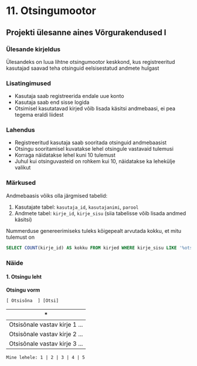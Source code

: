 # 11. Otsingumootor

## Projekti ülesanne aines Võrgurakendused I

### Ülesande kirjeldus

Ülesandeks on luua lihtne otsingumootor keskkond, kus registreeritud kasutajad saavad teha otsinguid eelsisestatud andmete hulgast

### Lisatingimused

  * Kasutaja saab registreerida endale uue konto
  * Kasutaja saab end sisse logida
  * Otsimisel kasutatavad kirjed võib lisada käsitsi andmebaasi, ei pea tegema eraldi liidest

### Lahendus

  * Registreeritud kasutaja saab sooritada otsinguid andmebaasist
  * Otsingu sooritamisel kuvatakse lehel otsingule vastavaid tulemusi
  * Korraga näidatakse lehel kuni 10 tulemust
  * Juhul kui otsinguvasteid on rohkem kui 10, näidatakse ka lehekülje valikut

### Märkused

Andmebaasis võiks olla järgmised tabelid:

  1. Kasutajate tabel: `kasutaja_id`, `kasutajanimi`, `parool`
  1. Andmete tabel: `kirje_id`, `kirje_sisu` (siia tabelisse võib lisada andmed käsitsi)

Nummerduse genereerimiseks tuleks kõigepealt arvutada kokku, et mitu tulemust on

```SQL
SELECT COUNT(kirje_id) AS kokku FROM kirjed WHERE kirje_sisu LIKE '%otsing%'
```

### Näide

#### 1. Otsingu leht

**Otsingu vorm**

```
[ Otsisõna  ] [Otsi]
```

| * |
|----|
| Otsisõnale vastav kirje 1 ... |
| Otsisõnale vastav kirje 2 ... |
| Otsisõnale vastav kirje 3 ... |

```
Mine lehele: 1 | 2 | 3 | 4 | 5
```
